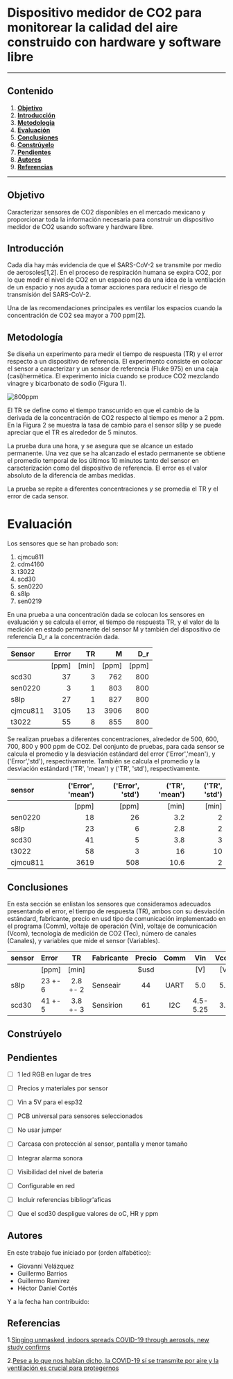 # Dispositivo medidor de  CO2 para monitorear la calidad del aire construido con hardware y software libre

___
## Contenido

1. [**Objetivo**](#Objetivo)
2. [**Introducción**](#Introducción)
3. [**Metodologia**](#Metodología)
4. [**Evaluación**](#Evaluación)
5. [**Conclusiones**](#Conclusiones)
6. [**Constrúyelo**](#Constrúyelo)
7. [**Pendientes**](#Pendientes)
8. [**Autores**](#Autores)
9. [**Referencias**](#Referencias)

___

## Objetivo

Caracterizar sensores de CO2 disponibles en el mercado mexicano y proporcionar
toda la información necesaria para construir un dispositivo medidor de CO2 usando
software y hardware libre.


## Introducción

Cada día hay más evidencia de que el SARS-CoV-2 se transmite por medio de aerosoles[1,2].
En el proceso de respiración humana se expira CO2,  por lo que medir
el nivel de CO2 en un espacio nos da una idea de la ventilación de un espacio
y nos ayuda a tomar acciones para
reducir el riesgo de transmisión del SARS-CoV-2.

Una de las recomendaciones principales
es ventilar los espacios
cuando la concentración de CO2 sea mayor a 700 ppm[2].


## Metodología
Se diseña un experimento para medir el tiempo de respuesta (TR)
y el error respecto a un dispositivo de referencia. El experimento
consiste en colocar el sensor a caracterizar y un sensor de referencia (Fluke 975)
en una caja (casi)hermética. El experimento inicia cuando se produce CO2 mezclando
vinagre y bicarbonato de sodio (Figura 1).


![800ppm](https://github.com/Dispositivos-Edificio-Bioclimatico/co2/blob/6793b8df06d98f5591a92e80fcb6b1445978810d/sensores_vco2/img/800ppm.png "800ppm")

El TR se define como el tiempo transcurrido  en que el cambio
de la derivada de la concentración de CO2
respecto al tiempo es menor a 2 ppm. En  la  Figura 2 se muestra
la tasa de cambio para el sensor s8lp y se puede apreciar que el TR es alrededor de 5 minutos.

La prueba dura una hora, y se asegura que se alcance un estado permanente. Una vez
que se ha alcanzado el estado permanente  se obtiene el promedio temporal
de los últimos 10 minutos tanto del sensor en caracterización como del dispositivo de referencia. El
error es el valor absoluto de la diferencia de ambas medidas.

La prueba se repite a diferentes concentraciones y se promedia el TR y el error de cada sensor.





# Evaluación


Los sensores que se han probado son:

1. cjmcu811
2. cdm4160
3. t3022
4. scd30
5. sen0220
6. s8lp
7. sen0219

En una prueba a una concentración dada se colocan los  sensores en evaluación y
se calcula el error, el
tiempo de respuesta TR, y el valor de la medición en estado permanente
del sensor M y también del dispositivo de referencia D_r a la concentración dada.

|         Sensor         |   Error |   TR  |    M |   D_r |
|:-----------------------|--------:|------:|-----:|------:|
|                        |   [ppm] | [min] |[ppm] | [ppm] |
| scd30                  |      37 |     3 |  762 |   800 |
| sen0220                |       3 |     1 |  803 |   800 |
| s8lp                   |      27 |     1 |  827 |   800 |
| cjmcu811               |    3105 |    13 | 3906 |   800 |
| t3022                  |      55 |     8 |  855 |   800 |



Se realizan pruebas a diferentes concentraciones, alrededor de 500, 600, 700, 800 y 900 ppm
de CO2. Del conjunto de pruebas, para cada sensor se calcula
el promedio y la desviación estándard
del error ('Error','mean'), y ('Error','std'), respectivamente.
También se calcula el promedio y la desviación estándard  ('TR', 'mean')  y
('TR', 'std'), respectivamente.


| sensor   |   ('Error', 'mean') |   ('Error', 'std') |   ('TR', 'mean')  |   ('TR', 'std')  |
|:---------|--------------------:|-------------------:|------------------:|-----------------:|
|          |       [ppm]         |        [ppm]       |      [min]        |        [min]     |
| sen0220  |                  18 |                 26 |               3.2 |                2 |
| s8lp     |                  23 |                  6 |               2.8 |                2 |
| scd30    |                  41 |                  5 |               3.8 |                3 |
| t3022    |                  58 |                  3 |              16   |               10 |
| cjmcu811 |                3619 |                508 |              10.6 |                2 |


## Conclusiones
En esta sección se enlistan los sensores que consideramos adecuados presentando el error,
el tiempo de respuesta (TR), ambos con su desviación estándard,  fabricante,  precio en usd
 tipo de comunicación implementado en el programa (Comm),
 voltaje de operación (Vin),  voltaje de comunicación (Vcom),  tecnología de medición de CO2 (Tec),
  número de canales (Canales), y
  variables que mide el sensor (Variables).


| sensor    |  Error      |  TR      | Fabricante  | Precio |   Comm |   Vin     |    Vcom |   Tec  |   Canales  | Variables  |
| :-----    |  :--        |  :--:    |  :--        | :--:   |  :--:  | :---:     | :---:   |  :---: | :-------:  | :-------:  |
|           |  [ppm]      |  [min]   |             | $usd   |        |  [V]      |  [V]    |        |            |            |         
| s8lp      |  23 +- 6    | 2.8 +- 2 |  Senseair   |  44    |   UART |   5.0     |  5.0    |   NDIR |      1     | ppm        |
| scd30     |  41 +- 5    | 3.8 +- 3 |  Sensirion  |  61    |   I2C  | 4.5-5.25  |  3.3    |  NDIR  |      2     | ppm, oC, HR|



## Constrúyelo



## Pendientes    

* [ ] 1 led RGB en lugar de tres
* [ ] Precios y materiales por sensor
* [ ] Vin a 5V para el esp32
* [ ] PCB universal para sensores seleccionados
* [ ] No usar jumper
* [ ] Carcasa con protección al sensor, pantalla y menor tamaño
* [ ] Integrar alarma sonora
* [ ] Visibilidad del nivel de bateria
* [ ] Configurable en red
* [ ] Incluir referencias bibliogr'aficas
* [ ] Que el scd30 despligue valores de oC, HR y ppm


## Autores

En este trabajo fue iniciado por (orden alfabético):

* Giovanni Velázquez
* Guillermo Barrios
* Guillermo Ramirez
* Héctor Daniel Cortés

Y a la fecha han contribuido:


## Referencias

1.[Singing unmasked, indoors spreads COVID-19 through aerosols, new study confirms](https://www.colorado.edu/today/2020/09/17/singing-unmasked-indoors-spreads-covid-19-through-aerosols-new-study-confirms)

2.[Pese a lo que nos habían dicho, la COVID-19 sí se transmite por aire y la ventilación es crucial para protegernos](https://unamglobal.unam.mx/pese-a-lo-que-nos-habian-dicho-la-covid-19-si-se-transmite-por-aire-y-la-ventilacion-es-crucial-para-protegernos/?fbclid=IwAR0sW6vuGHWTH13rlhkBLLkxjZxu5v7fGgK68bcxknCwfhoOIFyJ7NPaWW8)

